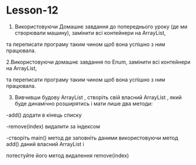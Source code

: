# Lesson-12

1. Використовуючи Домашнє завдання до попереднього уроку (де ми створювали машину),  замінити всі контейнери на ArrayList, 

та переписати програму таким чином щоб вона успішно з ним працювала.


2.Використовуючи домашнє завдання по Enum,  замінити всі контейнери на ArrayList, 

та переписати програму таким чином щоб вона успішно з ним працювала.


3. Вивчивши будову ArrayList , створіть свій власний ArrayList , який буде динамічно розширятись і мати лише два методи:

-add() додати в кінець списку

-remove(index) видалити за індексом

-створіть main() метод де заповніть даними використовуючи метод add() даний власний ArrayList і 

потестуйте його метод видалення remove(index)
